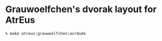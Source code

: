 Grauwoelfchen's dvorak layout for AtrEus
========================================


```zsh
% make atreus:grauwoelfchen:avrdude
```
